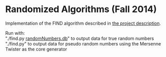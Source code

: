 Randomized Algorithms (Fall 2014)
==================

Implementation of the FIND algorithm described in [the project description](http://www.cs.au.dk/~gudmund/randomF14/project1.pdf).  

Run with:  
"./find.py [randomNumbers.db](http://cs.au.dk/~mys/randomNumbers.zip)" to output data for true random numbers  
"./find.py" to output data for pseudo random numbers using the Mersenne Twister as the core generator  

